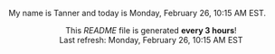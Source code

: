My name is Tanner and today is Monday, February 26, 10:15 AM EST.

<p align="center">This <i>README</i> file is generated <b>every 3 hours</b>!</br>Last refresh: Monday, February 26, 10:15 AM EST<br /></p>
